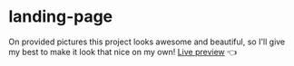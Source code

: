 # landing-page

On provided pictures this project looks awesome and beautiful, so I'll give
my best to make it look that nice on my own!
[Live preview](https://andreja011.github.io/landing-page/#) 👈
